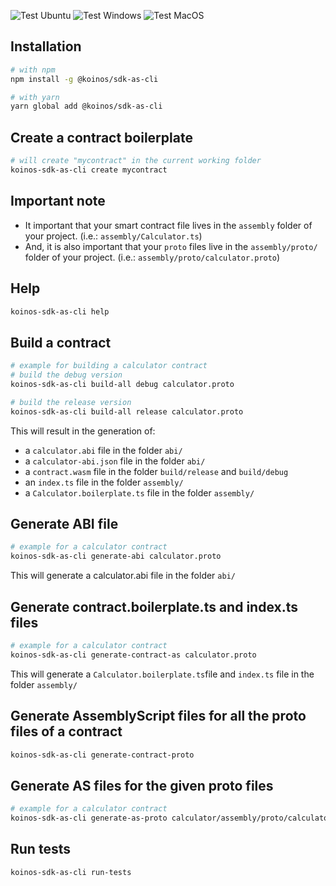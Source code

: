 ![Test Ubuntu](https://github.com/koinos/koinos-sdk-as-cli/actions/workflows/test-ubuntu.yml/badge.svg)
![Test Windows](https://github.com/koinos/koinos-sdk-as-cli/actions/workflows/test-windows.yml/badge.svg)
![Test MacOS](https://github.com/koinos/koinos-sdk-as-cli/actions/workflows/test-macos.yml/badge.svg)


## Installation

```sh
# with npm
npm install -g @koinos/sdk-as-cli

# with yarn
yarn global add @koinos/sdk-as-cli
```

## Create a contract boilerplate
```sh
# will create "mycontract" in the current working folder
koinos-sdk-as-cli create mycontract
```

## Important note
- It important that your smart contract file lives in the `assembly` folder of your project. (i.e.: `assembly/Calculator.ts`)
- And, it is also important that your `proto` files live in the `assembly/proto/` folder of your project. (i.e.: `assembly/proto/calculator.proto`)

## Help
```sh
koinos-sdk-as-cli help
```
## Build a contract
```sh
# example for building a calculator contract
# build the debug version
koinos-sdk-as-cli build-all debug calculator.proto 

# build the release version
koinos-sdk-as-cli build-all release calculator.proto 
```

This will result in the generation of:

- a `calculator.abi` file in the folder `abi/`
- a `calculator-abi.json` file in the folder `abi/`
- a `contract.wasm` file in the folder `build/release` and `build/debug`
- an `index.ts` file in the folder `assembly/`
- a `Calculator.boilerplate.ts` file in the folder `assembly/`
  
## Generate ABI file
```sh
# example for a calculator contract
koinos-sdk-as-cli generate-abi calculator.proto
```
This will generate a calculator.abi file in the folder `abi/`

## Generate contract.boilerplate.ts and index.ts files
```sh
# example for a calculator contract
koinos-sdk-as-cli generate-contract-as calculator.proto
```

This will generate a `Calculator.boilerplate.ts`file and `index.ts` file in the folder `assembly/`

## Generate AssemblyScript files for all the proto files of a contract
```sh
koinos-sdk-as-cli generate-contract-proto
```

## Generate AS files for the given proto files
```sh
# example for a calculator contract
koinos-sdk-as-cli generate-as-proto calculator/assembly/proto/calculator.proto
```

## Run tests
```sh
koinos-sdk-as-cli run-tests
```